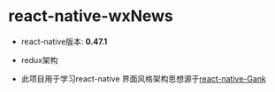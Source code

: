 # react-native-wxNews

- react-native版本: **0.47.1**

- redux架构

- 此项目用于学习react-native 界面风格架构思想源于[react-native-Gank](https://github.com/wangdicoder/react-native-Gank)

